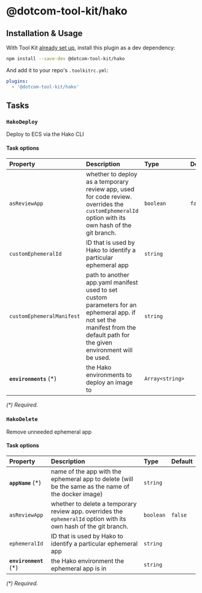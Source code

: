 # @dotcom-tool-kit/hako

## Installation & Usage

With Tool Kit [already set up](https://github.com/financial-times/dotcom-tool-kit#installing-and-using-tool-kit), install this plugin as a dev dependency:

```sh
npm install --save-dev @dotcom-tool-kit/hako
```

And add it to your repo's `.toolkitrc.yml`:

```yml
plugins:
  - '@dotcom-tool-kit/hako'
```

<!-- begin autogenerated docs -->
## Tasks

### `HakoDeploy`

Deploy to ECS via the Hako CLI
#### Task options

| Property                  | Description                                                                                                                                                                 | Type            | Default |
| :------------------------ | :-------------------------------------------------------------------------------------------------------------------------------------------------------------------------- | :-------------- | :------ |
| `asReviewApp`             | whether to deploy as a temporary review app, used for code review. overrides the `customEphemeralId` option with its own hash of the git branch.                            | `boolean`       | `false` |
| `customEphemeralId`       | ID that is used by Hako to identify a particular ephemeral app                                                                                                              | `string`        |         |
| `customEphemeralManifest` | path to another app.yaml manifest used to set custom parameters for an ephemeral app. if not set the manifest from the default path for the given environment will be used. | `string`        |         |
| **`environments`** (\*)   | the Hako environments to deploy an image to                                                                                                                                 | `Array<string>` |         |

_(\*) Required._

### `HakoDelete`

Remove unneeded ephemeral app
#### Task options

| Property               | Description                                                                                                       | Type      | Default |
| :--------------------- | :---------------------------------------------------------------------------------------------------------------- | :-------- | :------ |
| **`appName`** (\*)     | name of the app with the ephemeral app to delete (will be the same as the name of the docker image)               | `string`  |         |
| `asReviewApp`          | whether to delete a temporary review app. overrides the `ephemeralId` option with its own hash of the git branch. | `boolean` | `false` |
| `ephemeralId`          | ID that is used by Hako to identify a particular ephemeral app                                                    | `string`  |         |
| **`environment`** (\*) | the Hako environment the ephemeral app is in                                                                      | `string`  |         |

_(\*) Required._
<!-- end autogenerated docs -->
